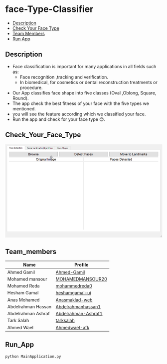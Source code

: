 # face-Type-Classifier
- [Description](#description)
- [Check Your Face Type](#Check_Your_Face_Type)
- [Team Members](#Team_Members)
- [Run App](#Run_App)  


## Description
- Face classification is important for many applications in all fields such as:
  - Face recognition ,tracking and verification.
  - In biomedical, for cosmetics or dental reconstruction treatments or procedure.
- Our App classifies face shape into five classes (Oval ,Oblong, Square, Round).
- The app check the best fitness of your face with the five types we mentioned.
- you will see the feature according which we classified your face.
- Run the app and check for your face type 😊.

## Check_Your_Face_Type
![Composer](docs/demo.gif)

## Team_members
| Name         |Profile|
|--------------|--------|
| Ahmed Gamil |[Ahmed-Gamil](https://github.com/Ahmed-Gamiel)|
| Mohamed mansour    | [MOHAMEDMANSOUR20](https://github.com/MOHAMEDMANSOUR20) |
| Mohamed Reda  |[mohammedreda0](https://github.com/mohammedreda0)|
| Hesham Gamal  |[heshamgamal-ui](https://github.com/heshamgamal-ui)|
| Anas Mohamed  |[Anasmaklad-web](https://github.com/Anasmaklad-web)|
| Abdelrahman Hassan  |[Abdelrahmanhassan1](https://github.com/Abdelrahmanhassan1)|
| Abdelrahman Ashraf   |[Abdelrahman-Ashraf1](https://github.com/Abdelrahman-Ashraf1)|
| Tark Salah |[tarksalah](https://github.com/tarksalah)|
| Ahmed Wael  |[Ahmedwael-afk](https://github.com/Ahmedwael-afk)|



## Run_App
```sh
python MainApplication.py
```
